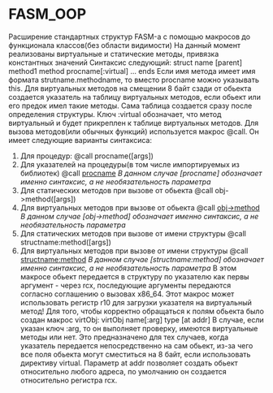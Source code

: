 # FASM_OOP
Расширение стандартных структур FASM-а с помощью макросов до функционала классов(без области видимости)
На данный момент реализованы виртуальные и статические методы, привязка константных значений
Синтаксис следующий:
	struct name [parent]
		method1 method procname[:virtual]
		...
	ends
Если имя метода имеет имя формата strutname.methodname, то вместо procname можно указывать this. Для виртуальных методов на смещении 8 байт сзади от обьекта создается указатель на таблицу виртуальных методов, если обьект или его предок имел такие методы. Сама таблица создается сразу после определения структуры. Ключ :virtual обозначает, что метод виртуальный и будет прикреплен к таблице виртуальных методов.
Для вызова методов(или обычных функций) используется макрос @call. Он имеет следующие варианты синтаксиса:
1. Для процедур:
	@call procname([args])
2. Для указателей на процедуры(в том числе импортируемых из библиотек)
	@call [procname]([args]) 
	*В данном случае [procname] обозначает именно синтаксис, а не необязательность параметра*
3. Для статических методов при вызове от обьекта
	@call obj->method([args])
4. Для виртуальных методов при вызове от обьекта
	@call [obj->method]([args])
	*В данном случае [obj->method] обозначает именно синтаксис, а не необязательность параметра*
5. Для статических методов при вызове от имени структуры
	@call structname:method([args])
6. Для виртуальных методов при вызове от имени структуры
	@call [structname:method]([args])
	*В данном случае [structname:method] обозначает именно синтаксис, а не необязательность параметра*
В этом макросе обьект передается в структуру по указателю как первы аргумент - через rcx, последующие аргументы передаются согласно соглашению о вызовах х86_64. Этот макрос может использовать регистр r10 для загрузки указателя на виртуальный метод!
Для того, чтобы корректно обращаться к полям обьекта было создан макрос virtObj:
	virtObj name[:arg] type [at addr]
В случае, если указан ключ :arg, то он выполняет проверку, имеются виртуальные методы или нет. Это предназначено для тех случаев, когда указатель передается непосредственно на сам обьект, из-за чего все поля обьекта могут сместиться на 8 байт, если использовать директиву virtual. Параметр at addr позволяет создать обьект относительно любого адреса, по умолчанию он создается относительно регистра rcx.